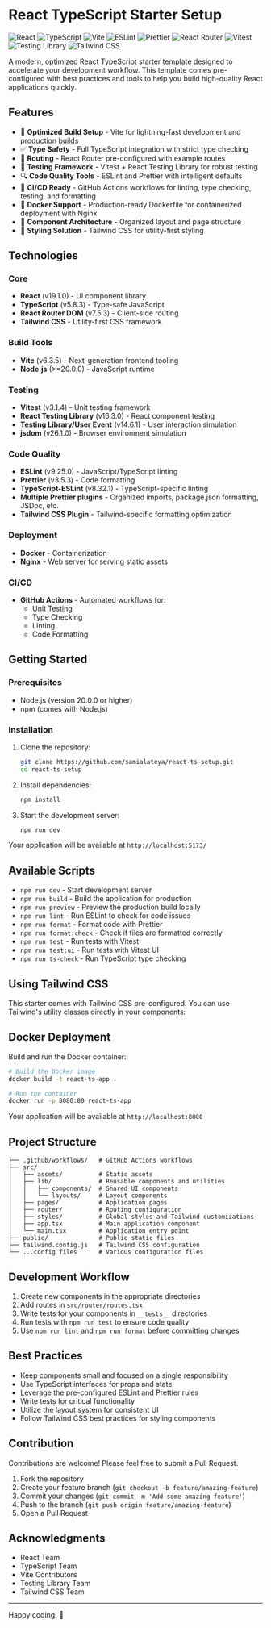 # React TypeScript Starter Setup

![React](https://img.shields.io/badge/React-19.1.0-blue)
![TypeScript](https://img.shields.io/badge/TypeScript-5.8.3-blue)
![Vite](https://img.shields.io/badge/Vite-6.3.5-purple)
![ESLint](https://img.shields.io/badge/ESLint-9.25.0-yellow)
![Prettier](https://img.shields.io/badge/Prettier-3.5.3-pink)
![React Router](https://img.shields.io/badge/React_Router-7.5.3-red)
![Vitest](https://img.shields.io/badge/Vitest-3.1.4-green)
![Testing Library](https://img.shields.io/badge/Testing_Library-16.3.0-orange)
![Tailwind CSS](https://img.shields.io/badge/Tailwind_CSS-latest-blue)

A modern, optimized React TypeScript starter template designed to accelerate your development workflow. This template comes pre-configured with best practices and tools to help you build high-quality React applications quickly.

## Features

- 🚀 **Optimized Build Setup** - Vite for lightning-fast development and production builds
- ✅ **Type Safety** - Full TypeScript integration with strict type checking
- 📱 **Routing** - React Router pre-configured with example routes
- 🧪 **Testing Framework** - Vitest + React Testing Library for robust testing
- 🔍 **Code Quality Tools** - ESLint and Prettier with intelligent defaults
- 🔄 **CI/CD Ready** - GitHub Actions workflows for linting, type checking, testing, and formatting
- 🐳 **Docker Support** - Production-ready Dockerfile for containerized deployment with Nginx
- 🧩 **Component Architecture** - Organized layout and page structure
- 💅 **Styling Solution** - Tailwind CSS for utility-first styling

## Technologies

### Core

- **React** (v19.1.0) - UI component library
- **TypeScript** (v5.8.3) - Type-safe JavaScript
- **React Router DOM** (v7.5.3) - Client-side routing
- **Tailwind CSS** - Utility-first CSS framework

### Build Tools

- **Vite** (v6.3.5) - Next-generation frontend tooling
- **Node.js** (>=20.0.0) - JavaScript runtime

### Testing

- **Vitest** (v3.1.4) - Unit testing framework
- **React Testing Library** (v16.3.0) - React component testing
- **Testing Library/User Event** (v14.6.1) - User interaction simulation
- **jsdom** (v26.1.0) - Browser environment simulation

### Code Quality

- **ESLint** (v9.25.0) - JavaScript/TypeScript linting
- **Prettier** (v3.5.3) - Code formatting
- **TypeScript-ESLint** (v8.32.1) - TypeScript-specific linting
- **Multiple Prettier plugins** - Organized imports, package.json formatting, JSDoc, etc.
- **Tailwind CSS Plugin** - Tailwind-specific formatting optimization

### Deployment

- **Docker** - Containerization
- **Nginx** - Web server for serving static assets

### CI/CD

- **GitHub Actions** - Automated workflows for:
  - Unit Testing
  - Type Checking
  - Linting
  - Code Formatting

## Getting Started

### Prerequisites

- Node.js (version 20.0.0 or higher)
- npm (comes with Node.js)

### Installation

1. Clone the repository:

   ```bash
   git clone https://github.com/samialateya/react-ts-setup.git
   cd react-ts-setup
   ```

2. Install dependencies:

   ```bash
   npm install
   ```

3. Start the development server:

   ```bash
   npm run dev
   ```

Your application will be available at `http://localhost:5173/`

## Available Scripts

- `npm run dev` - Start development server
- `npm run build` - Build the application for production
- `npm run preview` - Preview the production build locally
- `npm run lint` - Run ESLint to check for code issues
- `npm run format` - Format code with Prettier
- `npm run format:check` - Check if files are formatted correctly
- `npm run test` - Run tests with Vitest
- `npm run test:ui` - Run tests with Vitest UI
- `npm run ts-check` - Run TypeScript type checking

## Using Tailwind CSS

This starter comes with Tailwind CSS pre-configured. You can use Tailwind's utility classes directly in your components:

## Docker Deployment

Build and run the Docker container:

```bash
# Build the Docker image
docker build -t react-ts-app .

# Run the container
docker run -p 8080:80 react-ts-app
```

Your application will be available at `http://localhost:8080`

## Project Structure

```
├── .github/workflows/   # GitHub Actions workflows
├── src/
│   ├── assets/          # Static assets
│   ├── lib/             # Reusable components and utilities
│   │   ├── components/  # Shared UI components
│   │   └── layouts/     # Layout components
│   ├── pages/           # Application pages
│   ├── router/          # Routing configuration
│   ├── styles/          # Global styles and Tailwind customizations
│   ├── app.tsx          # Main application component
│   └── main.tsx         # Application entry point
├── public/              # Public static files
├── tailwind.config.js   # Tailwind CSS configuration
└── ...config files      # Various configuration files
```

## Development Workflow

1. Create new components in the appropriate directories
2. Add routes in `src/router/routes.tsx`
3. Write tests for your components in `__tests__` directories
4. Run tests with `npm run test` to ensure code quality
5. Use `npm run lint` and `npm run format` before committing changes

## Best Practices

- Keep components small and focused on a single responsibility
- Use TypeScript interfaces for props and state
- Leverage the pre-configured ESLint and Prettier rules
- Write tests for critical functionality
- Utilize the layout system for consistent UI
- Follow Tailwind CSS best practices for styling components

## Contribution

Contributions are welcome! Please feel free to submit a Pull Request.

1. Fork the repository
2. Create your feature branch (`git checkout -b feature/amazing-feature`)
3. Commit your changes (`git commit -m 'Add some amazing feature'`)
4. Push to the branch (`git push origin feature/amazing-feature`)
5. Open a Pull Request

## Acknowledgments

- React Team
- TypeScript Team
- Vite Contributors
- Testing Library Team
- Tailwind CSS Team

---

Happy coding! 🚀
